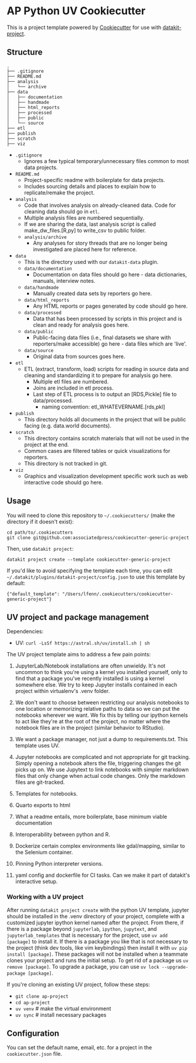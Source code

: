# AP Python UV Cookiecutter

This is a project template powered by [Cookiecutter](https://github.com/cookiecutter/cookiecutter) for use with [datakit-project](https://github.com/associatedpress/datakit-project/).

## Structure

```
.
├── .gitignore
├── README.md
├── analysis
│   └── archive
├── data
│   ├── documentation
│   ├── handmade
│   ├── html_reports
│   ├── processed
│   ├── public
│   └── source
├── etl
├── publish
├── scratch
├── viz
```

- `.gitignore`
  - Ignores a few typical temporary/unnecessary files common to most data projects.
- `README.md`
  - Project-specific readme with boilerplate for data projects.
  - Includes sourcing details and places to explain how to replicate/remake the project.
- `analysis`
  - Code that involves analysis on already-cleaned data. Code for cleaning data should go in `etl`.
  - Multiple analysis files are numbered sequentially.
  - If we are sharing the data, last analysis script is called make_dw_files.[R,py] to write_csv to public folder.
  - `analysis/archive`
    - Any analyses for story threads that are no longer being investigated are placed here for reference.
- `data`
  - This is the directory used with our `datakit-data` plugin.
  - `data/documentation`
    - Documentation on data files should go here - data dictionaries, manuals, interview notes.
  - `data/handmade`
    - Manually created data sets by reporters go here.
  - `data/html_reports`
    - Any HTML reports or pages generated by code should go here.
  - `data/processed`
    - Data that has been processed by scripts in this project and is clean and ready for analysis goes here.
  - `data/public`
    - Public-facing data files (i.e., final datasets we share with reporters/make accessible) go here - data files which are 'live'.
  - `data/source`
    - Original data from sources goes here.
- `etl`
  - ETL (extract, transform, load) scripts for reading in source data and cleaning and standardizing it to prepare for analysis go here.
    - Multiple etl files are numbered.
    - Joins are included in etl process.
    - Last step of ETL process is to output an [RDS,Pickle] file to data/processed.
      - naming convention: etl_WHATEVERNAME.[rds,pkl]
- `publish`
  - This directory holds all documents in the project that will be public facing (e.g. data.world documents).
- `scratch`
  - This directory contains scratch materials that will not be used in the project at the end.
  - Common cases are filtered tables or quick visualizations for reporters.
  - This directory is not tracked in git.
- `viz`
  - Graphics and visualization development specific work such as web interactive code should go here.

## Usage

You will need to clone this repository to `~/.cookiecutters/` (make the directory if it doesn't exist):

```
cd path/to/.cookiecutters
git clone git@github.com:associatedpress/cookiecutter-generic-project
```

Then, use `datakit project`:

```
datakit project create --template cookiecutter-generic-project
```

If you'd like to avoid specifying the template each time, you can edit `~/.datakit/plugins/datakit-project/config.json` to use this template by default:

```
{"default_template": "/Users/lfenn/.cookiecutters/cookiecutter-generic-project"}
```

## UV project and package management

Dependencies:

- UV: `curl -LsSf https://astral.sh/uv/install.sh | sh`

The UV project template aims to address a few pain points:

1. JupyterLab/Notebook installations are often unwieldy. It's not uncommon to think you're using a kernel you installed yourself, only to find that a package you've recently installed is using a kernel somewhere else. We try to keep Jupyter installs contained in each project within virtualenv's .venv folder.

2. We don't want to choose between restricting our analysis notebooks to one location or memorizing relative paths to data so we can put the notebooks wherever we want. We fix this by telling our ipython kernels to act like they're at the root of the project, no matter where the notebook files are in the project (similar behavior to RStudio).

3. We want a package manager, not just a dump to requirements.txt. This template uses UV.

4. Jupyter notebooks are complicated and not appropriate for git tracking. Simply opening a notebook alters the file, triggering changes the git picks up on. We use Jupytext to link notebooks with simpler markdown files that only change when actual code changes. Only the markdown files are git-tracked.

5. Templates for notebooks.

6. Quarto exports to html

7. What a readme entails, more boilerplate, base minimum viable documentation

8. Interoperability between python and R.

9. Dockerize certain complex environments like gdal/mapping, similar to the Selenium container.

10. Pinning Python interpreter versions.

11. yaml config and dockerfile for CI tasks. Can we make it part of datakit's interactive setup.


### Working with a UV project

After running `datakit project create` with the python UV template, jupyter should be installed in the .venv directory of your project, complete with a customized jupyter ipython kernel named after the project. From there, if there is a package beyond `jupyterlab`, `ipython`, `jupytext`, and `jupyterlab_templates` that is necessary for the project, use `uv add [package]` to install it. If there is a package you like that is not necessary to the project (think dev tools, like vim keybindings) then install it with `uv pip install [package]`. These packages will not be installed when a teammate clones your project and runs the initial setup. To get rid of a package us `uv remove [package]`. To upgrade a package, you can use `uv lock --upgrade-package [package]`.

If you're cloning an existing UV project, follow these steps:
- `git clone ap-project`
- `cd ap-project`
- `uv venv` # make the virtual environment
- `uv sync` # install necessary packages

## Configuration

You can set the default name, email, etc. for a project in the `cookiecutter.json` file.
